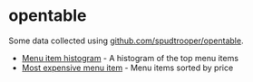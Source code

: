# opentable

Some data collected using [github.com/spudtrooper/opentable](https://github.com/spudtrooper/opentable).

* [Menu item histogram](menu-item-histogram/) - A histogram of the top menu items
* [Most expensive menu item](sort-by-price/) - Menu items sorted by price